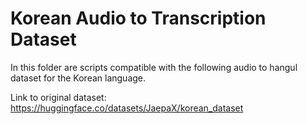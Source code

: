 # Korean Audio to Transcription Dataset

In this folder are scripts compatible with the following audio to hangul dataset
for the Korean language.

Link to original dataset:
https://huggingface.co/datasets/JaepaX/korean_dataset
